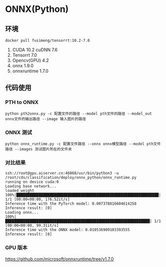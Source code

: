 # ONNX(Python)

## 环境
`docker pull fusimeng/tensorrt:10.2-7.0`
1. CUDA 10.2 cuDNN 7.6
2. Tensorrt 7.0
3. Opencv(GPU) 4.2
4. onnx 1.9.0
5. onnxruntime 1.7.0

## 代码使用
### PTH to ONNX
`python pth2onnx.py -c 配置文件的路径 --model pth文件的路径 --model_out onnx文件的输出路径 --image 输入图片的路径 `

### ONNX 测试
`python onnx_runtime.py -c 配置文件路径 --onnx onnx模型路径 --model pth文件路径 --images 测试图片所在的文件夹`


### 对比结果
```
ssh://root@gpu.aiserver.cn:46068/usr/bin/python3 -u /root/cds/classification/deploy/onnx_python/onnx_runtime.py
running on device cuda:0
Loading base network...
loaded weight
100%|████████████████████████████████████████████████████████████████| 1/1 [00:00<00:00, 176.52it/s]
Inference time with the PyTorch model: 0.007378816604614258
Inference result: [0]
Loading onnx...
100%|█████████████████████████████████████████████████████████████████| 1/1 [00:00<00:00, 99.31it/s]
Inference time with the ONNX model: 0.010536909103393555
Inference result: [0]
```

### GPU 版本
https://github.com/microsoft/onnxruntime/tree/v1.7.0
